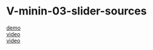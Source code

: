 # V-minin-03-slider-sources

[demo](https://skirnevskyialeksandr.github.io/V-minin-03-slider-sources/)  
[video](https://vladilen.ru/marathon/slider)  
[video](https://www.youtube.com/watch?v=oyTLfIPN7Fw)
